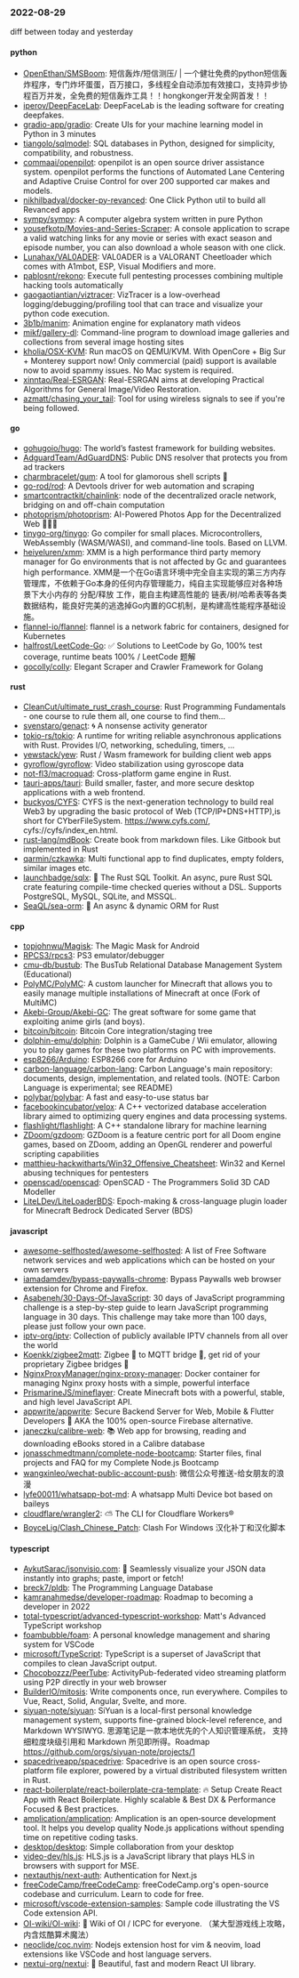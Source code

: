 ### 2022-08-29
diff between today and yesterday

#### python
* [OpenEthan/SMSBoom](https://github.com/OpenEthan/SMSBoom): 短信轰炸/短信测压/ | 一个健壮免费的python短信轰炸程序，专门炸坏蛋蛋，百万接口，多线程全自动添加有效接口，支持异步协程百万并发，全免费的短信轰炸工具！！hongkonger开发全网首发！！
* [iperov/DeepFaceLab](https://github.com/iperov/DeepFaceLab): DeepFaceLab is the leading software for creating deepfakes.
* [gradio-app/gradio](https://github.com/gradio-app/gradio): Create UIs for your machine learning model in Python in 3 minutes
* [tiangolo/sqlmodel](https://github.com/tiangolo/sqlmodel): SQL databases in Python, designed for simplicity, compatibility, and robustness.
* [commaai/openpilot](https://github.com/commaai/openpilot): openpilot is an open source driver assistance system. openpilot performs the functions of Automated Lane Centering and Adaptive Cruise Control for over 200 supported car makes and models.
* [nikhilbadyal/docker-py-revanced](https://github.com/nikhilbadyal/docker-py-revanced): One Click Python util to build all Revanced apps
* [sympy/sympy](https://github.com/sympy/sympy): A computer algebra system written in pure Python
* [yousefkotp/Movies-and-Series-Scraper](https://github.com/yousefkotp/Movies-and-Series-Scraper): A console application to scrape a valid watching links for any movie or series with exact season and episode number, you can also download a whole season with one click.
* [Lunahax/VAL0ADER](https://github.com/Lunahax/VAL0ADER): VAL0ADER is a VALORANT Cheetloader which comes with A1mbot, ESP, Visual Modifiers and more.
* [pablosnt/rekono](https://github.com/pablosnt/rekono): Execute full pentesting processes combining multiple hacking tools automatically
* [gaogaotiantian/viztracer](https://github.com/gaogaotiantian/viztracer): VizTracer is a low-overhead logging/debugging/profiling tool that can trace and visualize your python code execution.
* [3b1b/manim](https://github.com/3b1b/manim): Animation engine for explanatory math videos
* [mikf/gallery-dl](https://github.com/mikf/gallery-dl): Command-line program to download image galleries and collections from several image hosting sites
* [kholia/OSX-KVM](https://github.com/kholia/OSX-KVM): Run macOS on QEMU/KVM. With OpenCore + Big Sur + Monterey support now! Only commercial (paid) support is available now to avoid spammy issues. No Mac system is required.
* [xinntao/Real-ESRGAN](https://github.com/xinntao/Real-ESRGAN): Real-ESRGAN aims at developing Practical Algorithms for General Image/Video Restoration.
* [azmatt/chasing_your_tail](https://github.com/azmatt/chasing_your_tail): Tool for using wireless signals to see if you're being followed.

#### go
* [gohugoio/hugo](https://github.com/gohugoio/hugo): The world’s fastest framework for building websites.
* [AdguardTeam/AdGuardDNS](https://github.com/AdguardTeam/AdGuardDNS): Public DNS resolver that protects you from ad trackers
* [charmbracelet/gum](https://github.com/charmbracelet/gum): A tool for glamorous shell scripts 🎀
* [go-rod/rod](https://github.com/go-rod/rod): A Devtools driver for web automation and scraping
* [smartcontractkit/chainlink](https://github.com/smartcontractkit/chainlink): node of the decentralized oracle network, bridging on and off-chain computation
* [photoprism/photoprism](https://github.com/photoprism/photoprism): AI-Powered Photos App for the Decentralized Web 🌈💎✨
* [tinygo-org/tinygo](https://github.com/tinygo-org/tinygo): Go compiler for small places. Microcontrollers, WebAssembly (WASM/WASI), and command-line tools. Based on LLVM.
* [heiyeluren/xmm](https://github.com/heiyeluren/xmm): XMM is a high performance third party memory manager for Go environments that is not affected by Gc and guarantees high performance. XMM是一个在Go语言环境中完全自主实现的第三方内存管理库，不依赖于Go本身的任何内存管理能力，纯自主实现能够应对各种场景下大小内存的 分配/释放 工作，能自主构建高性能的 链表/树/哈希表等各类数据结构，能良好完美的逃逸掉Go内置的GC机制，是构建高性能程序基础设施。
* [flannel-io/flannel](https://github.com/flannel-io/flannel): flannel is a network fabric for containers, designed for Kubernetes
* [halfrost/LeetCode-Go](https://github.com/halfrost/LeetCode-Go): ✅ Solutions to LeetCode by Go, 100% test coverage, runtime beats 100% / LeetCode 题解
* [gocolly/colly](https://github.com/gocolly/colly): Elegant Scraper and Crawler Framework for Golang

#### rust
* [CleanCut/ultimate_rust_crash_course](https://github.com/CleanCut/ultimate_rust_crash_course): Rust Programming Fundamentals - one course to rule them all, one course to find them...
* [svenstaro/genact](https://github.com/svenstaro/genact): 🌀 A nonsense activity generator
* [tokio-rs/tokio](https://github.com/tokio-rs/tokio): A runtime for writing reliable asynchronous applications with Rust. Provides I/O, networking, scheduling, timers, ...
* [yewstack/yew](https://github.com/yewstack/yew): Rust / Wasm framework for building client web apps
* [gyroflow/gyroflow](https://github.com/gyroflow/gyroflow): Video stabilization using gyroscope data
* [not-fl3/macroquad](https://github.com/not-fl3/macroquad): Cross-platform game engine in Rust.
* [tauri-apps/tauri](https://github.com/tauri-apps/tauri): Build smaller, faster, and more secure desktop applications with a web frontend.
* [buckyos/CYFS](https://github.com/buckyos/CYFS): CYFS is the next-generation technology to build real Web3 by upgrading the basic protocol of Web (TCP/IP+DNS+HTTP),is short for CYberFileSystem. https://www.cyfs.com/, cyfs://cyfs/index_en.html.
* [rust-lang/mdBook](https://github.com/rust-lang/mdBook): Create book from markdown files. Like Gitbook but implemented in Rust
* [qarmin/czkawka](https://github.com/qarmin/czkawka): Multi functional app to find duplicates, empty folders, similar images etc.
* [launchbadge/sqlx](https://github.com/launchbadge/sqlx): 🧰 The Rust SQL Toolkit. An async, pure Rust SQL crate featuring compile-time checked queries without a DSL. Supports PostgreSQL, MySQL, SQLite, and MSSQL.
* [SeaQL/sea-orm](https://github.com/SeaQL/sea-orm): 🐚 An async & dynamic ORM for Rust

#### cpp
* [topjohnwu/Magisk](https://github.com/topjohnwu/Magisk): The Magic Mask for Android
* [RPCS3/rpcs3](https://github.com/RPCS3/rpcs3): PS3 emulator/debugger
* [cmu-db/bustub](https://github.com/cmu-db/bustub): The BusTub Relational Database Management System (Educational)
* [PolyMC/PolyMC](https://github.com/PolyMC/PolyMC): A custom launcher for Minecraft that allows you to easily manage multiple installations of Minecraft at once (Fork of MultiMC)
* [Akebi-Group/Akebi-GC](https://github.com/Akebi-Group/Akebi-GC): The great software for some game that exploiting anime girls (and boys).
* [bitcoin/bitcoin](https://github.com/bitcoin/bitcoin): Bitcoin Core integration/staging tree
* [dolphin-emu/dolphin](https://github.com/dolphin-emu/dolphin): Dolphin is a GameCube / Wii emulator, allowing you to play games for these two platforms on PC with improvements.
* [esp8266/Arduino](https://github.com/esp8266/Arduino): ESP8266 core for Arduino
* [carbon-language/carbon-lang](https://github.com/carbon-language/carbon-lang): Carbon Language's main repository: documents, design, implementation, and related tools. (NOTE: Carbon Language is experimental; see README)
* [polybar/polybar](https://github.com/polybar/polybar): A fast and easy-to-use status bar
* [facebookincubator/velox](https://github.com/facebookincubator/velox): A C++ vectorized database acceleration library aimed to optimizing query engines and data processing systems.
* [flashlight/flashlight](https://github.com/flashlight/flashlight): A C++ standalone library for machine learning
* [ZDoom/gzdoom](https://github.com/ZDoom/gzdoom): GZDoom is a feature centric port for all Doom engine games, based on ZDoom, adding an OpenGL renderer and powerful scripting capabilities
* [matthieu-hackwitharts/Win32_Offensive_Cheatsheet](https://github.com/matthieu-hackwitharts/Win32_Offensive_Cheatsheet): Win32 and Kernel abusing techniques for pentesters
* [openscad/openscad](https://github.com/openscad/openscad): OpenSCAD - The Programmers Solid 3D CAD Modeller
* [LiteLDev/LiteLoaderBDS](https://github.com/LiteLDev/LiteLoaderBDS): Epoch-making & cross-language plugin loader for Minecraft Bedrock Dedicated Server (BDS)

#### javascript
* [awesome-selfhosted/awesome-selfhosted](https://github.com/awesome-selfhosted/awesome-selfhosted): A list of Free Software network services and web applications which can be hosted on your own servers
* [iamadamdev/bypass-paywalls-chrome](https://github.com/iamadamdev/bypass-paywalls-chrome): Bypass Paywalls web browser extension for Chrome and Firefox.
* [Asabeneh/30-Days-Of-JavaScript](https://github.com/Asabeneh/30-Days-Of-JavaScript): 30 days of JavaScript programming challenge is a step-by-step guide to learn JavaScript programming language in 30 days. This challenge may take more than 100 days, please just follow your own pace.
* [iptv-org/iptv](https://github.com/iptv-org/iptv): Collection of publicly available IPTV channels from all over the world
* [Koenkk/zigbee2mqtt](https://github.com/Koenkk/zigbee2mqtt): Zigbee 🐝 to MQTT bridge 🌉, get rid of your proprietary Zigbee bridges 🔨
* [NginxProxyManager/nginx-proxy-manager](https://github.com/NginxProxyManager/nginx-proxy-manager): Docker container for managing Nginx proxy hosts with a simple, powerful interface
* [PrismarineJS/mineflayer](https://github.com/PrismarineJS/mineflayer): Create Minecraft bots with a powerful, stable, and high level JavaScript API.
* [appwrite/appwrite](https://github.com/appwrite/appwrite): Secure Backend Server for Web, Mobile & Flutter Developers 🚀 AKA the 100% open-source Firebase alternative.
* [janeczku/calibre-web](https://github.com/janeczku/calibre-web): 📚 Web app for browsing, reading and downloading eBooks stored in a Calibre database
* [jonasschmedtmann/complete-node-bootcamp](https://github.com/jonasschmedtmann/complete-node-bootcamp): Starter files, final projects and FAQ for my Complete Node.js Bootcamp
* [wangxinleo/wechat-public-account-push](https://github.com/wangxinleo/wechat-public-account-push): 微信公众号推送-给女朋友的浪漫
* [lyfe00011/whatsapp-bot-md](https://github.com/lyfe00011/whatsapp-bot-md): A whatsapp Multi Device bot based on baileys
* [cloudflare/wrangler2](https://github.com/cloudflare/wrangler2): ⛅️ The CLI for Cloudflare Workers®
* [BoyceLig/Clash_Chinese_Patch](https://github.com/BoyceLig/Clash_Chinese_Patch): Clash For Windows 汉化补丁和汉化脚本

#### typescript
* [AykutSarac/jsonvisio.com](https://github.com/AykutSarac/jsonvisio.com): 🔮 Seamlessly visualize your JSON data instantly into graphs; paste, import or fetch!
* [breck7/pldb](https://github.com/breck7/pldb): The Programming Language Database
* [kamranahmedse/developer-roadmap](https://github.com/kamranahmedse/developer-roadmap): Roadmap to becoming a developer in 2022
* [total-typescript/advanced-typescript-workshop](https://github.com/total-typescript/advanced-typescript-workshop): Matt's Advanced TypeScript workshop
* [foambubble/foam](https://github.com/foambubble/foam): A personal knowledge management and sharing system for VSCode
* [microsoft/TypeScript](https://github.com/microsoft/TypeScript): TypeScript is a superset of JavaScript that compiles to clean JavaScript output.
* [Chocobozzz/PeerTube](https://github.com/Chocobozzz/PeerTube): ActivityPub-federated video streaming platform using P2P directly in your web browser
* [BuilderIO/mitosis](https://github.com/BuilderIO/mitosis): Write components once, run everywhere. Compiles to Vue, React, Solid, Angular, Svelte, and more.
* [siyuan-note/siyuan](https://github.com/siyuan-note/siyuan): SiYuan is a local-first personal knowledge management system, supports fine-grained block-level reference, and Markdown WYSIWYG. 思源笔记是一款本地优先的个人知识管理系统， 支持细粒度块级引用和 Markdown 所见即所得。Roadmap https://github.com/orgs/siyuan-note/projects/1
* [spacedriveapp/spacedrive](https://github.com/spacedriveapp/spacedrive): Spacedrive is an open source cross-platform file explorer, powered by a virtual distributed filesystem written in Rust.
* [react-boilerplate/react-boilerplate-cra-template](https://github.com/react-boilerplate/react-boilerplate-cra-template): 🔥 Setup Create React App with React Boilerplate. Highly scalable & Best DX & Performance Focused & Best practices.
* [amplication/amplication](https://github.com/amplication/amplication): Amplication is an open‑source development tool. It helps you develop quality Node.js applications without spending time on repetitive coding tasks.
* [desktop/desktop](https://github.com/desktop/desktop): Simple collaboration from your desktop
* [video-dev/hls.js](https://github.com/video-dev/hls.js): HLS.js is a JavaScript library that plays HLS in browsers with support for MSE.
* [nextauthjs/next-auth](https://github.com/nextauthjs/next-auth): Authentication for Next.js
* [freeCodeCamp/freeCodeCamp](https://github.com/freeCodeCamp/freeCodeCamp): freeCodeCamp.org's open-source codebase and curriculum. Learn to code for free.
* [microsoft/vscode-extension-samples](https://github.com/microsoft/vscode-extension-samples): Sample code illustrating the VS Code extension API.
* [OI-wiki/OI-wiki](https://github.com/OI-wiki/OI-wiki): 🌟 Wiki of OI / ICPC for everyone. （某大型游戏线上攻略，内含炫酷算术魔法）
* [neoclide/coc.nvim](https://github.com/neoclide/coc.nvim): Nodejs extension host for vim & neovim, load extensions like VSCode and host language servers.
* [nextui-org/nextui](https://github.com/nextui-org/nextui): 🚀 Beautiful, fast and modern React UI library.
